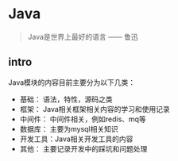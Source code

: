# Java


> Java是世界上最好的语言 —— 鲁迅


## intro
Java模块的内容目前主要分为以下几类：
- 基础： 语法，特性，源码之类
- 框架： Java相关框架相关内容的学习和使用记录
- 中间件： 中间件相关，例如redis、mq等
- 数据库：  主要为mysql相关知识
- 开发工具：Java相关开发工具的内容
- 其他： 主要记录开发中的踩坑和问题处理
